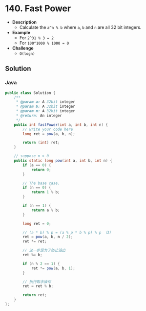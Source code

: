# 140. Fast Power

- **Description**
    - Calculate the `a^n % b` where `a`, `b` and `n` are all 32 bit integers.
- **Example**
    - For `2^31 % 3 = 2`
    - For `100^1000 % 1000 = 0`
- **Challenge**
    - `O(logn)`


## Solution


### Java

```java
public class Solution {
    /**
     * @param a: A 32bit integer
     * @param b: A 32bit integer
     * @param n: A 32bit integer
     * @return: An integer
     */
    public int fastPower(int a, int b, int n) {
        // write your code here
        long ret = pow(a, b, n);

        return (int) ret;
    }

    // suppose n > 0
    public static long pow(int a, int b, int n) {
        if (a == 0) {
            return 0;
        }

        // The base case.
        if (n == 0) {
            return 1 % b;
        }

        if (n == 1) {
            return a % b;
        }

        long ret = 0;

        // (a * b) % p = (a % p * b % p) % p （3）
        ret = pow(a, b, n / 2);
        ret *= ret;

        // 这一步是为了防止溢出
        ret %= b;

        if (n % 2 == 1) {
            ret *= pow(a, b, 1);
        }

        // 执行取余操作
        ret = ret % b;

        return ret;
    }
};

```
